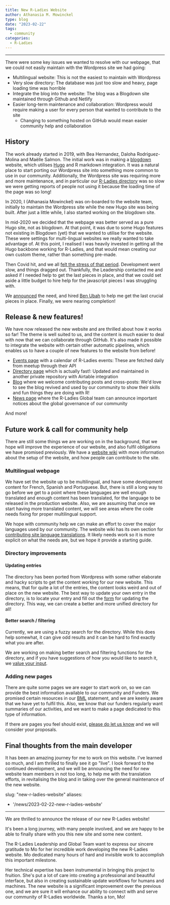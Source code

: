 ```yaml
---
title: New R-Ladies Website
author: Athanasia M. Mowinckel
type: blog
date: "2023-02-22"
tags:
  - community
categories:
  - R-Ladies
---
```

---

There were some key issues we wanted to resolve with our webpage, that we could not easily maintain with the Wordpress site we had going:

- Multilingual website: This is not the easiest to maintain with Wordpress
- Very slow directory: The database was just too slow and heavy, page loading time was horrible
- Integrate the blog into the website: The blog was a Blogdown site maintained through Github and Netlify
- Easier long-term maintenance and collaboration: Wordpress would require making a user for every person that wanted to contribute to the site
  - Changing to something hosted on GitHub would mean easier community help and collaboration

## History

The work already started in 2019, with Bea Hernandez, Daloha Rodríguez-Molina and Maëlle Salmon.
The initial work was in making a [blogdown](https://bookdown.org/yihui/blogdown/) website, which utilises [Hugo](https://gohugo.io/) and R markdown integration.
It was a natural place to start porting our Wordpress site into something more common to use in our community.
Additionally, the Wordpress site was requiring more and more maintenance, and in particular our [R-Ladies directory](https://www.rladies.org/directory/) was so slow we were getting reports of people not using it because the loading time of the page was so long!

In 2020, I (Athanasia Mowinckel) was on-boarded to the website team, initially to maintain the Wordpress site while the new Hugo site was being built.
After just a little while, I also started working on the blogdown site.

In mid-2020 we decided that the webpage was better served as a pure Hugo site, not as blogdown.
At that point, it was due to some Hugo features not existing in Blogdown (yet) that we wanted to utilise for the website.
These were settings for multi-lingual websites we really wanted to take advantage of.
At this point, I realised I was heavily invested in getting all the Hugo backbone working for R-Ladies, and that would mean creating our own custom theme, rather than something pre-made.

Then Covid hit, and we all [felt the stress of that period](https://www.rladies.org/news/2020-11-23-reduced-service-note/).
Development went slow, and things dragged out.
Thankfully, the Leadership contacted me and asked if I needed help to get the last pieces in place, and that we could set aside a little budget to hire help for the javascript pieces I was struggling with.

We [announced](https://rladies.org/news/2022-03-28-request-for-proposal-javascript-development/) the need, and hired [Ben Ubah](https://github.com/benubah) to help me get the last crucial pieces in place. Finally, we were nearing completion!

## Release & new features!

We have now released the new website and are thrilled about how it works so far!
The theme is well suited to us, and the content is much easier to deal with now that we can collaborate through GitHub.
It's also made it possible to integrate the website with certain other automatic pipelines, which enables us to have a couple of new features to the website from before!

- [Events page](https://www.rladies.org/activities/events/) with a calendar of R-Ladies events: These are fetched daily from meetup through their API
- [Directory page](https://www.rladies.org/directory/) which is actually fast!: Updated and maintained in another private repository with Airtable integration
- [Blog](https://www.rladies.org/blog/) where we welcome contributing posts and cross-posts: We'd love to see the blog revived and used by our community to show their skills and fun things they are doing with R!
- [News page](https://www.rladies.org/news/) where the R-Ladies Global team can announce important notices about the global governance of our community

And more!

## Future work & call for community help

There are still some things we are working on in the background, that we hope will improve the experience of our website, and also fulfil obligations we have promised previously.
We have a [website wiki](https://github.com/rladies/rladies.github.io/wiki) with more information about the setup of the website, and how people can contribute to the site.

### Multilingual webpage

We have set the website up to be multilingual, and have some development content for French, Spanish and Portuguese.
But, there is still a long way to go before we get to a point where these languages are well enough translated and enough content has been translated, for the language to be released in the production website.
Also, we are assuming that once we start having more translated content, we will see areas where the code needs fixing for proper multilingual support.

We hope with community help we can make an effort to cover the major languages used by our community.
The website wiki has its own section for [contributing site language translations](https://github.com/rladies/rladies.github.io/wiki/Adding-a-new-language).
It likely needs work so it is more explicit on what the needs are, but we hope it provide a starting guide.

### Directory improvements

#### Updating entries

The directory has been ported from Wordpress with some rather elaborate and hacky scripts to get the content working for our new website.
This means, that for quite a lot of the entries, the content looks weird and out of place on the new website.
The best way to update your own entry in the directory, is to locate your entry and fill out the [form](https://airtable.com/shr54Z3BqfRJqypZ7) for updating the directory.
This way, we can create a better and more unified directory for all!

#### Better search / filtering

Currently, we are using a fuzzy search for the directory.
While this does help somewhat, it can give odd results and it can be hard to find exactly what you are after.

We are working on making better search and filtering functions for the directory, and if you have suggestions of how you would like to search it, we [value your input](https://github.com/rladies/rladies.github.io/issues).

### Adding new pages

There are quite some pages we are eager to start work on, so we can provide the best information available to our community and Funders.
We promised certain resources in our [BML](https://rladies.org/news/2020-06-06-blm/) statement, and we are keenly aware that we have yet to fulfil this.
Also, we know that our funders regularly want summaries of our activities, and we want to make a page dedicated to this type of information.

If there are pages you feel should exist, [please do let us know](https://github.com/rladies/rladies.github.io/issues) and we will consider your proposals.

## Final thoughts from the main developer

It has been an amazing journey for me to work on this website.
I've learned so much, and I am thrilled to finally see it go "live".
I look forward to the continued development, and we will be announcing the need for new website team members in not too long, to help me with the translation efforts, in revitalising the blog and in taking over the general maintenance of the new website.

slug: "new-r-ladies-website"
aliases:
  - '/news/2023-02-22-new-r-ladies-website'
---

We are thrilled to announce the release of our new R-Ladies website!

It's been a long journey, with many people involved, and we are happy to be able to finally share with you this new site and some new content.

<!--more-->

The R-Ladies Leadership and Global Team want to express our sincere gratitude to Mo for her incredible work developing the new R-Ladies website. Mo dedicated many hours of hard and invisible work to accomplish this important milestone.

Her technical expertise has been instrumental in bringing this project to fruition. She's put a lot of care into creating a professional and beautiful interface, but also in creating sustainable update workflows for humans and machines. The new website is a significant improvement over the previous one, and we are sure it will enhance our ability to connect with and serve our community of R-Ladies worldwide.
Thanks a ton, Mo!

